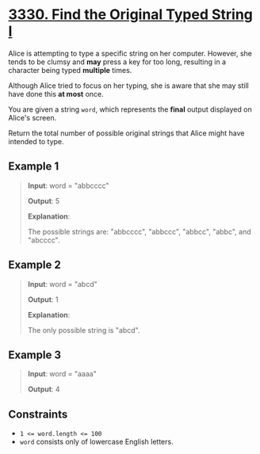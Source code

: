 # [3330. Find the Original Typed String I](https://leetcode.com/problems/find-the-original-typed-string-i)

Alice is attempting to type a specific string on her computer. However, she tends to be clumsy and **may** press a key for too long, resulting in a character being typed **multiple** times.

Although Alice tried to focus on her typing, she is aware that she may still have done this **at most** once.

You are given a string `word`, which represents the **final** output displayed on Alice's screen.

Return the total number of possible original strings that Alice might have intended to type.

## Example 1

> **Input**: word = "abbcccc"
>
> **Output**: 5
>
> **Explanation**:
>
> The possible strings are: "abbcccc", "abbccc", "abbcc", "abbc", and "abcccc".

## Example 2

> **Input**: word = "abcd"
>
> **Output**: 1
>
> **Explanation**:
>
> The only possible string is "abcd".

## Example 3

> **Input**: word = "aaaa"
>
> **Output**: 4

## Constraints

- `1 <= word.length <= 100`
- `word` consists only of lowercase English letters.